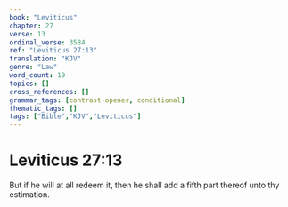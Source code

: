 ```yaml
---
book: "Leviticus"
chapter: 27
verse: 13
ordinal_verse: 3584
ref: "Leviticus 27:13"
translation: "KJV"
genre: "Law"
word_count: 19
topics: []
cross_references: []
grammar_tags: [contrast-opener, conditional]
thematic_tags: []
tags: ["Bible","KJV","Leviticus"]
---
```


# Leviticus 27:13

But if he will at all redeem it, then he shall add a fifth part thereof unto thy estimation.
